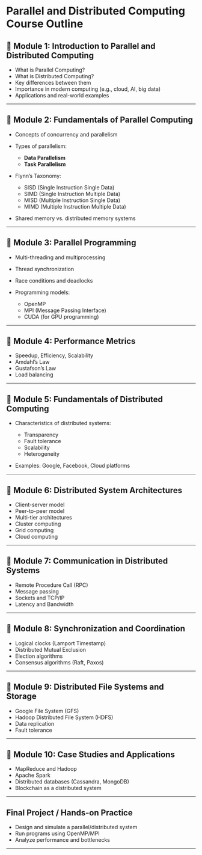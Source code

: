 # **Parallel and Distributed Computing Course Outline**

## 🔹 **Module 1: Introduction to Parallel and Distributed Computing**

* What is Parallel Computing?
* What is Distributed Computing?
* Key differences between them
* Importance in modern computing (e.g., cloud, AI, big data)
* Applications and real-world examples

---

## 🔹 **Module 2: Fundamentals of Parallel Computing**

* Concepts of concurrency and parallelism
* Types of parallelism:

  * **Data Parallelism**
  * **Task Parallelism**
* Flynn’s Taxonomy:

  * SISD (Single Instruction Single Data)
  * SIMD (Single Instruction Multiple Data)
  * MISD (Multiple Instruction Single Data)
  * MIMD (Multiple Instruction Multiple Data)
* Shared memory vs. distributed memory systems

---

## 🔹 **Module 3: Parallel Programming**

* Multi-threading and multiprocessing
* Thread synchronization
* Race conditions and deadlocks
* Programming models:

  * OpenMP
  * MPI (Message Passing Interface)
  * CUDA (for GPU programming)

---

## 🔹 **Module 4: Performance Metrics**

* Speedup, Efficiency, Scalability
* Amdahl’s Law
* Gustafson’s Law
* Load balancing

---

## 🔹 **Module 5: Fundamentals of Distributed Computing**

* Characteristics of distributed systems:

  * Transparency
  * Fault tolerance
  * Scalability
  * Heterogeneity
* Examples: Google, Facebook, Cloud platforms

---

## 🔹 **Module 6: Distributed System Architectures**

* Client-server model
* Peer-to-peer model
* Multi-tier architectures
* Cluster computing
* Grid computing
* Cloud computing

---

## 🔹 **Module 7: Communication in Distributed Systems**

* Remote Procedure Call (RPC)
* Message passing
* Sockets and TCP/IP
* Latency and Bandwidth

---

## 🔹 **Module 8: Synchronization and Coordination**

* Logical clocks (Lamport Timestamp)
* Distributed Mutual Exclusion
* Election algorithms
* Consensus algorithms (Raft, Paxos)

---

## 🔹 **Module 9: Distributed File Systems and Storage**

* Google File System (GFS)
* Hadoop Distributed File System (HDFS)
* Data replication
* Fault tolerance

---

## 🔹 **Module 10: Case Studies and Applications**

* MapReduce and Hadoop
* Apache Spark
* Distributed databases (Cassandra, MongoDB)
* Blockchain as a distributed system

---

## **Final Project / Hands-on Practice**

* Design and simulate a parallel/distributed system
* Run programs using OpenMP/MPI
* Analyze performance and bottlenecks

---
